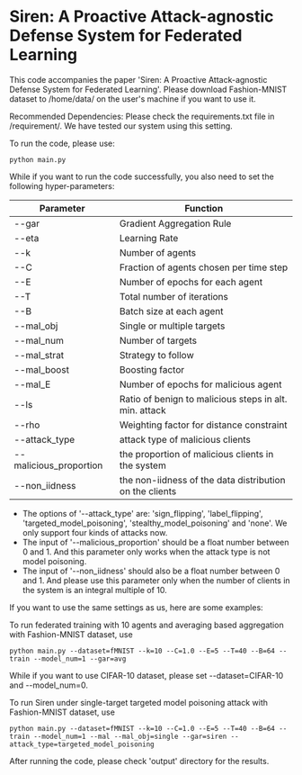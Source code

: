 # Siren: A Proactive Attack-agnostic Defense System for Federated Learning

This code accompanies the paper 'Siren: A Proactive Attack-agnostic Defense System for Federated Learning'. Please download Fashion-MNIST dataset to /home/data/ on the user's machine if you want to use it.

Recommended Dependencies: Please check the requirements.txt file in /requirement/. We have tested our system using this setting.

To run the code, please use:

```english
python main.py
```

While if you want to run the code successfully, you also need to set the following hyper-parameters:

| Parameter   | Function                                               |
| ----------- | ------------------------------------------------------ |
| --gar       | Gradient Aggregation Rule                              |
| --eta       | Learning Rate                                          |
| --k         | Number of agents                                       |
| --C         | Fraction of agents chosen per time step                |
| --E         | Number of epochs for each agent                        |
| --T         | Total number of iterations                             |
| --B         | Batch size at each agent                               |
| --mal_obj   | Single or multiple targets                             |
| --mal_num   | Number of targets                                      |
| --mal_strat | Strategy to follow                                     |
| --mal_boost | Boosting factor                                        |
| --mal_E     | Number of epochs for malicious agent                   |
| --ls        | Ratio of benign to malicious steps in alt. min. attack |
| --rho       | Weighting factor for distance constraint               |
| --attack_type| attack type of malicious clients                      |
| --malicious_proportion| the proportion of malicious clients in the system|
| --non_iidness| the non-iidness of the data distribution on the clients |

* The options of '--attack_type' are: 'sign_flipping', 'label_flipping', 'targeted_model_poisoning', 'stealthy_model_poisoning' and 'none'. We only support four kinds of attacks now.
* The input of '--malicious_proportion' should be a float number between 0 and 1. And this parameter only works when the attack type is not model poisoning.
* The input of '--non_iidness' should also be a float number between 0 and 1. And please use this parameter only when the number of clients in the system is an integral multiple of 10.

If you want to use the same settings as us, here are some examples:

To run federated training with 10 agents and averaging based aggregation with Fashion-MNIST dataset, use

```english
python main.py --dataset=fMNIST --k=10 --C=1.0 --E=5 --T=40 --B=64 --train --model_num=1 --gar=avg
```
While if you want to use CIFAR-10 dataset, please set --dataset=CIFAR-10 and --model_num=0.

To run Siren under single-target targeted model poisoning attack with Fashion-MNIST dataset, use

```
python main.py --dataset=fMNIST --k=10 --C=1.0 --E=5 --T=40 --B=64 --train --model_num=1 --mal --mal_obj=single --gar=siren --attack_type=targeted_model_poisoning
```

After running the code, please check 'output' directory for the results.